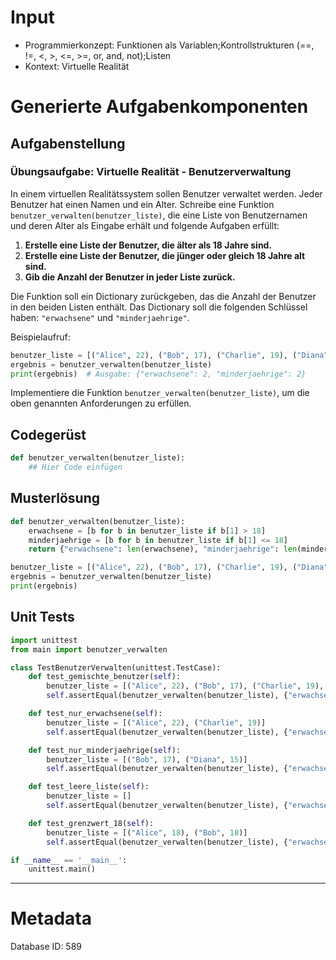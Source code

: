 # Input
- Programmierkonzept: Funktionen als Variablen;Kontrollstrukturen (==, !=, <, >, <=, >=, or, and, not);Listen
- Kontext: Virtuelle Realität

# Generierte Aufgabenkomponenten
## Aufgabenstellung
### Übungsaufgabe: Virtuelle Realität - Benutzerverwaltung

In einem virtuellen Realitätssystem sollen Benutzer verwaltet werden. Jeder Benutzer hat einen Namen und ein Alter. Schreibe eine Funktion `benutzer_verwalten(benutzer_liste)`, die eine Liste von Benutzernamen und deren Alter als Eingabe erhält und folgende Aufgaben erfüllt:

1. **Erstelle eine Liste der Benutzer, die älter als 18 Jahre sind.**
2. **Erstelle eine Liste der Benutzer, die jünger oder gleich 18 Jahre alt sind.**
3. **Gib die Anzahl der Benutzer in jeder Liste zurück.**

Die Funktion soll ein Dictionary zurückgeben, das die Anzahl der Benutzer in den beiden Listen enthält. Das Dictionary soll die folgenden Schlüssel haben: `"erwachsene"` und `"minderjaehrige"`.

Beispielaufruf:
```python
benutzer_liste = [("Alice", 22), ("Bob", 17), ("Charlie", 19), ("Diana", 15)]
ergebnis = benutzer_verwalten(benutzer_liste)
print(ergebnis)  # Ausgabe: {"erwachsene": 2, "minderjaehrige": 2}
```

Implementiere die Funktion `benutzer_verwalten(benutzer_liste)`, um die oben genannten Anforderungen zu erfüllen.

## Codegerüst
```python
def benutzer_verwalten(benutzer_liste):
    ## Hier Code einfügen
```

## Musterlösung
```python
def benutzer_verwalten(benutzer_liste):
    erwachsene = [b for b in benutzer_liste if b[1] > 18]
    minderjaehrige = [b for b in benutzer_liste if b[1] <= 18]
    return {"erwachsene": len(erwachsene), "minderjaehrige": len(minderjaehrige)}

benutzer_liste = [("Alice", 22), ("Bob", 17), ("Charlie", 19), ("Diana", 15)]
ergebnis = benutzer_verwalten(benutzer_liste)
print(ergebnis)
```

## Unit Tests
```python
import unittest
from main import benutzer_verwalten

class TestBenutzerVerwalten(unittest.TestCase):
    def test_gemischte_benutzer(self):
        benutzer_liste = [("Alice", 22), ("Bob", 17), ("Charlie", 19), ("Diana", 15)]
        self.assertEqual(benutzer_verwalten(benutzer_liste), {"erwachsene": 2, "minderjaehrige": 2})

    def test_nur_erwachsene(self):
        benutzer_liste = [("Alice", 22), ("Charlie", 19)]
        self.assertEqual(benutzer_verwalten(benutzer_liste), {"erwachsene": 2, "minderjaehrige": 0})

    def test_nur_minderjaehrige(self):
        benutzer_liste = [("Bob", 17), ("Diana", 15)]
        self.assertEqual(benutzer_verwalten(benutzer_liste), {"erwachsene": 0, "minderjaehrige": 2})

    def test_leere_liste(self):
        benutzer_liste = []
        self.assertEqual(benutzer_verwalten(benutzer_liste), {"erwachsene": 0, "minderjaehrige": 0})

    def test_grenzwert_18(self):
        benutzer_liste = [("Alice", 18), ("Bob", 18)]
        self.assertEqual(benutzer_verwalten(benutzer_liste), {"erwachsene": 0, "minderjaehrige": 2})

if __name__ == '__main__':
    unittest.main()
```
___
# Metadata
Database ID: 589
